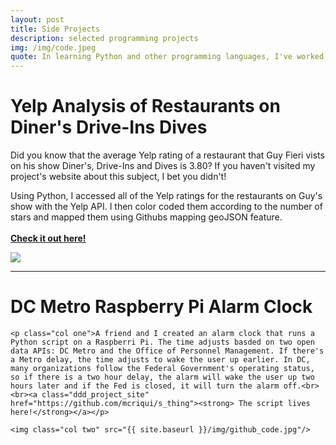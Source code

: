 ```yaml
---
layout: post
title: Side Projects
description: selected programming projects
img: /img/code.jpeg
quote: In learning Python and other programming languages, I've worked on some fun side projects.
---
```



<h1 class="project-description-title">Yelp Analysis of Restaurants on Diner's Drive-Ins Dives</h1>

<p>Did you know that the average Yelp rating of a restaurant that Guy Fieri vists on his show Diner's, Drive-Ins and Dives is 3.80? If you haven't visited my project's website about this subject, I bet you didn't!<p> 


<div class="img_row ddd_align">
	<p class="col one">Using Python, I accessed all of the Yelp ratings for the restaurants on Guy's show with the Yelp API. I then color coded them according to the number of stars and mapped them using Githubs mapping geoJSON feature.<br><br><a class="ddd_project_site" href="http://maggiecriqui.com/yelp-DDD/"><strong> Check it out here!</strong></a></p>
	<img class="col two" src="{{ site.baseurl }}/img/ddd_image.jpg"/>
</div>

<hr>
<div class="top_padding">
	<h1 class="project-description-title">DC Metro Raspberry Pi Alarm Clock</h1>
		<!-- div class="img_row ddd_align"> -->
		
	<p class="col one">A friend and I created an alarm clock that runs a Python script on a Raspberri Pi. The time adjusts basded on two open data APIs: DC Metro and the Office of Personnel Management. If there's a Metro delay, the time adjusts to wake the user up earlier. In DC, many organizations follow the Federal Government's operating status, so if there is a two hour delay, the alarm will wake the user up two hours later and if the Fed is closed, it will turn the alarm off.<br><br><a class="ddd_project_site" href="https://github.com/mcriqui/s_thing"><strong> The script lives here!</strong></a></p> 

	<img class="col two" src="{{ site.baseurl }}/img/github_code.jpg"/>
<div>




	






